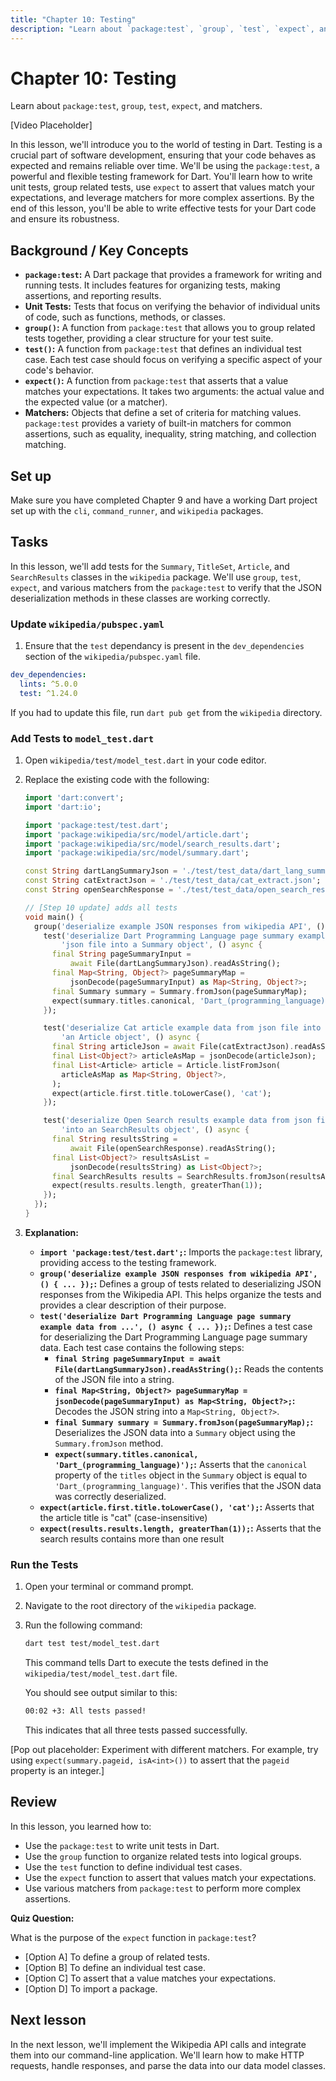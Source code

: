 ```yaml
---
title: "Chapter 10: Testing"
description: "Learn about `package:test`, `group`, `test`, `expect`, and matchers."
---
```


# Chapter 10: Testing

Learn about `package:test`, `group`, `test`, `expect`, and matchers.

[Video Placeholder]

In this lesson, we'll introduce you to the world of testing in Dart. Testing is a crucial part of software development, ensuring that your code behaves as expected and remains reliable over time. We'll be using the `package:test`, a powerful and flexible testing framework for Dart. You'll learn how to write unit tests, group related tests, use `expect` to assert that values match your expectations, and leverage matchers for more complex assertions. By the end of this lesson, you'll be able to write effective tests for your Dart code and ensure its robustness.

## Background / Key Concepts
*   **`package:test`:** A Dart package that provides a framework for writing and running tests. It includes features for organizing tests, making assertions, and reporting results.
*   **Unit Tests:** Tests that focus on verifying the behavior of individual units of code, such as functions, methods, or classes.
*   **`group()`:** A function from `package:test` that allows you to group related tests together, providing a clear structure for your test suite.
*   **`test()`:** A function from `package:test` that defines an individual test case. Each test case should focus on verifying a specific aspect of your code's behavior.
*   **`expect()`:** A function from `package:test` that asserts that a value matches your expectations. It takes two arguments: the actual value and the expected value (or a matcher).
*   **Matchers:** Objects that define a set of criteria for matching values. `package:test` provides a variety of built-in matchers for common assertions, such as equality, inequality, string matching, and collection matching.

## Set up
Make sure you have completed Chapter 9 and have a working Dart project set up with the `cli`, `command_runner`, and `wikipedia` packages.

## Tasks
In this lesson, we'll add tests for the `Summary`, `TitleSet`, `Article`, and `SearchResults` classes in the `wikipedia` package. We'll use `group`, `test`, `expect`, and various matchers from the `package:test` to verify that the JSON deserialization methods in these classes are working correctly.

### Update `wikipedia/pubspec.yaml`

1.  Ensure that the `test` dependancy is present in the `dev_dependencies` section of the `wikipedia/pubspec.yaml` file.
```yaml
dev_dependencies:
  lints: ^5.0.0
  test: ^1.24.0
```
If you had to update this file, run `dart pub get` from the `wikipedia` directory.

### Add Tests to `model_test.dart`
1.  Open `wikipedia/test/model_test.dart` in your code editor.

2.  Replace the existing code with the following:

    ```dart
    import 'dart:convert';
    import 'dart:io';

    import 'package:test/test.dart';
    import 'package:wikipedia/src/model/article.dart';
    import 'package:wikipedia/src/model/search_results.dart';
    import 'package:wikipedia/src/model/summary.dart';

    const String dartLangSummaryJson = './test/test_data/dart_lang_summary.json';
    const String catExtractJson = './test/test_data/cat_extract.json';
    const String openSearchResponse = './test/test_data/open_search_response.json';

    // [Step 10 update] adds all tests
    void main() {
      group('deserialize example JSON responses from wikipedia API', () {
        test('deserialize Dart Programming Language page summary example data from '
            'json file into a Summary object', () async {
          final String pageSummaryInput =
              await File(dartLangSummaryJson).readAsString();
          final Map<String, Object?> pageSummaryMap =
              jsonDecode(pageSummaryInput) as Map<String, Object?>;
          final Summary summary = Summary.fromJson(pageSummaryMap);
          expect(summary.titles.canonical, 'Dart_(programming_language)');
        });

        test('deserialize Cat article example data from json file into '
            'an Article object', () async {
          final String articleJson = await File(catExtractJson).readAsString();
          final List<Object?> articleAsMap = jsonDecode(articleJson);
          final List<Article> article = Article.listFromJson(
            articleAsMap as Map<String, Object?>,
          );
          expect(article.first.title.toLowerCase(), 'cat');
        });

        test('deserialize Open Search results example data from json file '
            'into an SearchResults object', () async {
          final String resultsString =
              await File(openSearchResponse).readAsString();
          final List<Object?> resultsAsList =
              jsonDecode(resultsString) as List<Object?>;
          final SearchResults results = SearchResults.fromJson(resultsAsList);
          expect(results.results.length, greaterThan(1));
        });
      });
    }
    ```

3.  **Explanation:**

    *   **`import 'package:test/test.dart';`:** Imports the `package:test` library, providing access to the testing framework.
    *   **`group('deserialize example JSON responses from wikipedia API', () { ... });`:** Defines a group of tests related to deserializing JSON responses from the Wikipedia API. This helps organize the tests and provides a clear description of their purpose.
    *   **`test('deserialize Dart Programming Language page summary example data from ...', () async { ... });`:** Defines a test case for deserializing the Dart Programming Language page summary data. Each test case contains the following steps:
        *   **`final String pageSummaryInput = await File(dartLangSummaryJson).readAsString();`:** Reads the contents of the JSON file into a string.
        *   **`final Map<String, Object?> pageSummaryMap = jsonDecode(pageSummaryInput) as Map<String, Object?>;`:** Decodes the JSON string into a `Map<String, Object?>`.
        *   **`final Summary summary = Summary.fromJson(pageSummaryMap);`:** Deserializes the JSON data into a `Summary` object using the `Summary.fromJson` method.
        *   **`expect(summary.titles.canonical, 'Dart_(programming_language)');`:** Asserts that the `canonical` property of the `titles` object in the `Summary` object is equal to `'Dart_(programming_language)'`. This verifies that the JSON data was correctly deserialized.
    *   **`expect(article.first.title.toLowerCase(), 'cat');`:**  Asserts that the article title is "cat" (case-insensitive)
    *   **`expect(results.results.length, greaterThan(1));`:** Asserts that the search results contains more than one result

### Run the Tests
1.  Open your terminal or command prompt.

2.  Navigate to the root directory of the `wikipedia` package.

3.  Run the following command:

    ```bash
    dart test test/model_test.dart
    ```

    This command tells Dart to execute the tests defined in the `wikipedia/test/model_test.dart` file.

    You should see output similar to this:

    ```bash
    00:02 +3: All tests passed!
    ```

    This indicates that all three tests passed successfully.

[Pop out placeholder: Experiment with different matchers. For example, try using `expect(summary.pageid, isA<int>())` to assert that the `pageid` property is an integer.]

## Review

In this lesson, you learned how to:

*   Use the `package:test` to write unit tests in Dart.
*   Use the `group` function to organize related tests into logical groups.
*   Use the `test` function to define individual test cases.
*   Use the `expect` function to assert that values match your expectations.
*   Use various matchers from `package:test` to perform more complex assertions.

**Quiz Question:**

What is the purpose of the `expect` function in `package:test`?
*   [Option A] To define a group of related tests.
*   [Option B] To define an individual test case.
*   [Option C] To assert that a value matches your expectations.
*   [Option D] To import a package.

## Next lesson

In the next lesson, we'll implement the Wikipedia API calls and integrate them into our command-line application. We'll learn how to make HTTP requests, handle responses, and parse the data into our data model classes.
